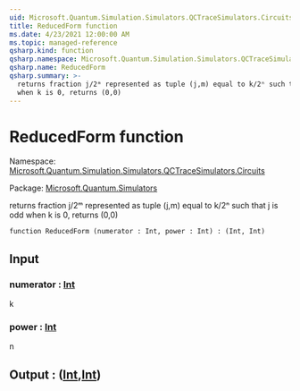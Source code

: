 ```yaml
---
uid: Microsoft.Quantum.Simulation.Simulators.QCTraceSimulators.Circuits.ReducedForm
title: ReducedForm function
ms.date: 4/23/2021 12:00:00 AM
ms.topic: managed-reference
qsharp.kind: function
qsharp.namespace: Microsoft.Quantum.Simulation.Simulators.QCTraceSimulators.Circuits
qsharp.name: ReducedForm
qsharp.summary: >-
  returns fraction j/2ᵐ represented as tuple (j,m) equal to k/2ⁿ such that j is odd
  when k is 0, returns (0,0)
---
```


# ReducedForm function

Namespace: [Microsoft.Quantum.Simulation.Simulators.QCTraceSimulators.Circuits](xref:Microsoft.Quantum.Simulation.Simulators.QCTraceSimulators.Circuits)

Package: [Microsoft.Quantum.Simulators](https://nuget.org/packages/Microsoft.Quantum.Simulators)


returns fraction j/2ᵐ represented as tuple (j,m) equal to k/2ⁿ such that j is oddwhen k is 0, returns (0,0)

```qsharp
function ReducedForm (numerator : Int, power : Int) : (Int, Int)
```


## Input

### numerator : [Int](xref:microsoft.quantum.qsharp.valueliterals#int-literals)

k


### power : [Int](xref:microsoft.quantum.qsharp.valueliterals#int-literals)

n



## Output : ([Int](xref:microsoft.quantum.qsharp.valueliterals#int-literals),[Int](xref:microsoft.quantum.qsharp.valueliterals#int-literals))

